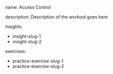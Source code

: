 name: Access Control

description: Description of the workout goes here

insights:
  - insight-slug-1
  - insight-slug-2

exercises:
  - practice-exercise-slug-1
  - practice-exercise-slug-2